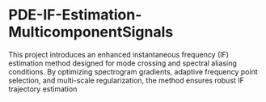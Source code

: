 # PDE-IF-Estimation-MulticomponentSignals
This project introduces an enhanced instantaneous frequency (IF) estimation method designed for mode crossing and spectral aliasing conditions. By optimizing spectrogram gradients, adaptive frequency point selection, and multi-scale regularization, the method ensures robust IF trajectory estimation
